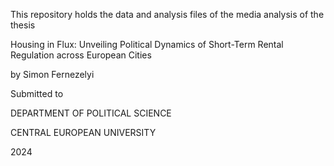 This repository holds the data and analysis files of the media analysis of the thesis


Housing in Flux: Unveiling Political Dynamics of Short-Term Rental Regulation across European Cities

by Simon Fernezelyi


Submitted to

DEPARTMENT OF POLITICAL SCIENCE

CENTRAL EUROPEAN UNIVERSITY


2024
